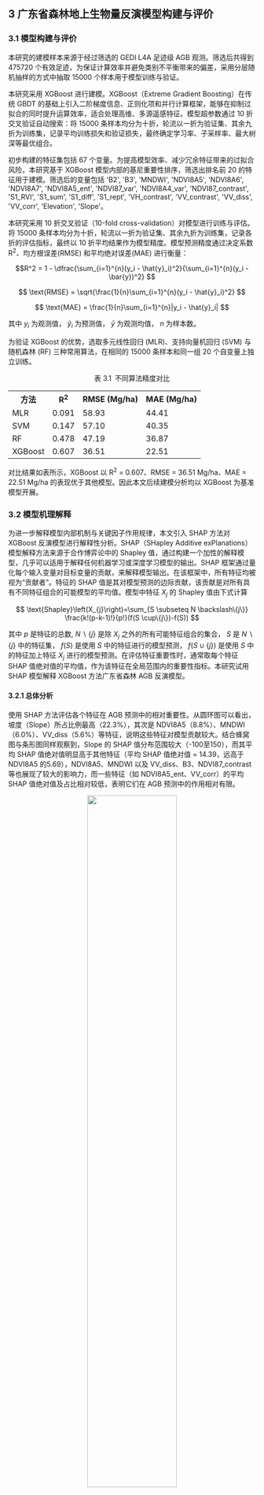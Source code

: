 ## 3 广东省森林地上生物量反演模型构建与评价
### 3.1 模型构建与评价

本研究的建模样本来源于经过筛选的 GEDI L4A 足迹级 AGB 观测。筛选后共得到 475720 个有效足迹，为保证计算效率并避免类别不平衡带来的偏差，采用分层随机抽样的方式中抽取 15000 个样本用于模型训练与验证。


本研究采用 XGBoost 进行建模。XGBoost（Extreme Gradient Boosting）在传统 GBDT 的基础上引入二阶梯度信息、正则化项和并行计算框架，能够在抑制过拟合的同时提升运算效率，适合处理高维、多源遥感特征。模型超参数通过 10 折交叉验证自动搜索：将 15000 条样本均分为十折，轮流以一折为验证集、其余九折为训练集，记录平均训练损失和验证损失，最终确定学习率、子采样率、最大树深等最优组合。

初步构建的特征集包括 67 个变量。为提高模型效率、减少冗余特征带来的过拟合风险，本研究基于 XGBoost 模型内部的基尼重要性排序，筛选出排名前 20 的特征用于建模。筛选后的变量包括 'B2',
'B3',
'MNDWI',
'NDVI8A5',
'NDVI8A6',
'NDVI8A7', 
'NDVI8A5\_ent', 
'NDVI87\_var', 
'NDVI8A4\_var', 
'NDVI87\_contrast',
'S1\_RVI',
'S1\_sum', 
'S1\_diff',
'S1\_rept', 
'VH\_contrast',
'VV\_contrast', 
'VV\_diss',
'VV\_corr',
'Elevation',
'Slope'。

本研究采用 10 折交叉验证（10-fold cross-validation）对模型进行训练与评估。将 15000 条样本均分为十折，轮流以一折为验证集、其余九折为训练集，记录各折的评估指标，最终以 10 折平均结果作为模型精度。模型预测精度通过决定系数R<sup>2</sup>、均方根误差(RMSE) 和平均绝对误差(MAE) 进行衡量：


```math
R^2 = 1 - \dfrac{\sum_{i=1}^{n}(y_i - \hat{y}_i)^2}{\sum_{i=1}^{n}(y_i - \bar{y})^2} 
```

$$ \text{RMSE} = \sqrt{\frac{1}{n}\sum_{i=1}^{n}(y_i - \hat{y}_i)^2} $$

$$ \text{MAE} = \frac{1}{n}\sum_{i=1}^{n}|y_i - \hat{y}_i| $$

其中 $y_{i}$ 为观测值， $\hat{y}_{i}$ 为预测值， $\bar{y}$ 为观测均值， $n$ 为样本数。

为验证 XGBoost 的优势，选取多元线性回归 (MLR)、支持向量机回归 (SVM) 与随机森林 (RF) 三种常用算法，在相同的 15000 条样本和同一组 20 个自变量上独立训练。

<p align="center">
表 3.1&ensp;不同算法精度对比
</p>

<div align="center">
<table>
    <tr>
        <th>方法</th>
        <th>R<sup>2</sup></th>
        <th>RMSE (Mg/ha)</th>
        <th>MAE (Mg/ha)</th>
    </tr>
    <tr>
        <td>MLR</td>
        <td>0.091</td>
        <td>58.93</td>
        <td>44.41</td>
    </tr>
    <tr>
        <td>SVM</td>
        <td>0.147</td>
        <td>57.10</td>
        <td>40.35</td>
    </tr>
    <tr>
        <td>RF</td>
        <td>0.478</td>
        <td>47.19</td>
        <td>36.87</td>
    </tr>
    <tr>
        <td>XGBoost</td>
        <td>0.607</td>
        <td>36.51</td>
        <td>22.51</td>
    </tr>
</table>
</div>


对比结果如表所示，XGBoost 以 R<sup>2</sup> = 0.607、RMSE = 36.51 Mg/ha、MAE = 22.51 Mg/ha 的表现优于其他模型。因此本文后续建模分析均以 XGBoost 为基准模型开展。

### 3.2 模型机理解释

为进一步解释模型内部机制与关键因子作用规律，本文引入 SHAP 方法对 XGBoost 反演模型进行解释性分析。SHAP（SHapley Additive exPlanations）模型解释方法来源于合作博弈论中的 Shapley 值，通过构建一个加性的解释模型，几乎可以适用于解释任何机器学习或深度学习模型的输出。SHAP 框架通过量化每个输入变量对目标变量的贡献，来解释模型输出。在该框架中，所有特征均被视为“贡献者”。特征的 SHAP 值是其对模型预测的边际贡献，该贡献是对所有具有不同特征组合的可能模型的平均值。模型中特征 $X_j$ 的 Shapley 值由下式计算

$$ \text{Shapley}\left(X_{j}\right)=\sum_{S \subseteq N \backslash\{j\}} \frac{k!(p-k-1)!}{p!}(f(S \cup\{j\})-f(S)) $$ 

其中 $p$ 是特征的总数, $N\backslash\{j\}$ 是除 $X_j$ 之外的所有可能特征组合的集合， $S$ 是 $N\backslash\{j\}$ 中的特征集， $f(S)$ 是使用 $S$ 中的特征进行的模型预测， $f(S \cup\{j\})$ 是使用 $S$ 中的特征加上特征 $X_j$ 进行的模型预测。在评估特征重要性时，通常取每个特征 SHAP 值绝对值的平均值，作为该特征在全局范围内的重要性指标。本研究试用 SHAP 模型解释 XGBoost 方法广东省森林 AGB 反演模型。


#### 3.2.1 总体分析
使用 SHAP 方法评估各个特征在 AGB 预测中的相对重要性。从圆环图可以看出，坡度（Slope）所占比例最高（22.3\%），其次是 NDVI8A5（8.8\%）、MNDWI（6.0\%）、VV\_diss（5.6\%）等特征，说明这些特征对模型贡献较大。结合蜂窝图与条形图同样观察到，Slope 的 SHAP 值分布范围较大（-100至150），而其平均 SHAP 值绝对值明显高于其他特征（平均 SHAP 值绝对值 = 14.39，远高于 NDVI8A5 的5.69），NDVI8A5、MNDWI 以及 VV\_diss、B3、NDVI87\_contrast 等也展现了较大的影响力，而一些特征（如 NDVI8A5\_ent、VV\_corr）的平均 SHAP 值绝对值及占比相对较低，表明它们在 AGB 预测中的作用相对有限。



<div align="center">
  <img src="https://github.com/Keisei-Kintetsu/My-Undergraduate-Thesis/blob/main/figure/SHAP%E9%A5%BC%E7%8A%B6%E5%9B%BE_00.png?raw=true" style="width:60%;">
</div>


<p align="center">
图3.1&ensp;SHAP 模型解释各特征重要性占比
</p>


![这是图片](https://raw.githubusercontent.com/Keisei-Kintetsu/My-Undergraduate-Thesis/8a64fe58faa4ebf855f74fcce0a9e3e7c15528bd/figure/%E8%9C%82%E7%AA%9D%E4%B8%8Ebar_%E5%B8%A6%E6%A0%87%E7%AD%BE.svg)

<p align="center">
图3.2&ensp;SHAP 模型解释各特征 (a) 蜂窝图; (b) 各特征平均 SHAP 值绝对值
</p>


#### 3.2.2 各特征依赖图分析

SHAP 依赖图以特定特征的实际取值为 $X$ 轴，该特征对应的SHAP值为 $Y$ 轴，揭示了 SHAP 值随特征值变化的规律。若 SHAP 值随特征值的增加而增加，说明该特征值越大，模型预测的输出也越高；反之，若 SHAP 值随着特征值的增加而减少，则说明该特征对模型输出的贡献随其取值增加而减小，甚至可能产生负向影响。图中若呈现出非线性变化趋势，则说明该特征与模型输出之间存在较为复杂的非线性关系。

为避免原始 SHAP 散点过于离散、难以直观解读，本研究采用广义加性模型（GAM）对每个特征的 SHAP 值–特征值关系进行光滑拟合；GAM 具有无需预设函数形式、可灵活捕捉复杂非线性趋势的优势。随后以拟合曲线与 SHAP 值 = 0 的交点作为“临界点”，并在图中绘制垂直分界线，展示不同取值区间对模型输出由负向到正向（或反向）转换的阈值和趋势。

![这是图片](https://github.com/Keisei-Kintetsu/My-Undergraduate-Thesis/blob/main/figure/GAM%E6%8B%BC%E5%9B%BE1-4-%E5%B8%A6%E6%A0%87%E7%AD%BE.png?raw=true)
<p align="center">
图 3.3&ensp;特征依赖图 (a) Slope; (b) NDVI8A5; (c) MNDWI; (d) VV_diss
</p>


坡度为 AGB 的关键地形驱动因子之一。GAM 拟合显示坡度对地上生物量具有显著的非线性正向影响（R<sup>2</sup> = 0.912， $p$ < 0.001）。在坡度小于约 14° 时，SHAP 值整体偏低，此区间的地形主要为平原和缓坡地区，受城市建设等人类活动影响，AGB 较低。坡度超过 15° 后，SHAP 值快速升高，说明坡度增加促进了 AGB 的积累。

NDVI8A5 与 SHAP 值之间存在明显的分段特征（R<sup>2</sup> = 0.735， $p$ < 0.001）。在 NDVI 低于 0.6 时，SHAP 值整体为负，对 AGB 预测有负向贡献。超过该阈值后，SHAP 值快速跃升至正区间，显示密集的绿色植被对 AGB 起到显著正向作用。

MNDWI 拟合关系显示，当 MNDWI 小于约 –0.55 时 SHAP 值为正，随后下降并转为负向（R<sup>2</sup> ， $p$  < 0.001）。这可能反映的是由“高反射水体”向“非水体地表”（如裸地或建筑）的过渡。由于水体本身不具有 AGB，因此大部分非负 SHAP 值可能来源于水边林地的混合像元，而 MNDWI 稍高区域（–0.5 至 0.1）则更可能对应城区或裸土，抑制了地上生物量的形成。

VV\_diss 是基于雷达 VV 极化通道计算的纹理指标，衡量局部地表后向散射的异质性。GAM 拟合结果表明其与 SHAP 值之间呈现较为复杂的非线性关系（R<sup>2</sup> = 0.796， $p$ < 0.001），存在 3 个转折点。超过 25000 后 SHAP 值继续上升，可能表明复杂纹理是 AGB 高值的信号。


![这是图片](https://github.com/Keisei-Kintetsu/My-Undergraduate-Thesis/blob/main/figure/GAM%E6%8B%BC%E5%9B%BE5-8-%E5%B8%A6%E6%A0%87%E7%AD%BE.png?raw=true)
<p align="center">
图 3.4&ensp;特征依赖图(a) B3; (b) NDVI87_contrast; (c) VV_contrast; (d) Elevation
</p>


在绿波段（B3）反射率分析中，模型显示其在低反射区（<0.05）对 AGB 有正向影响，而在高反射区则转为轻微的负向影响，可能源于草本植物的反射特性强于木本植物，但其地上生物量较低。 单独的 B3 值不足以判断地物类型，其贡献需要结合近红外、红波段共同评估植被状态。此外，B3 在 AGB 建模中的边际作用有限。

高程的 SHAP 值在 0-200 m 间在 0 值附近波动，两次穿越 SHAP=0 值，在 250–600 m 区间对 AGB 有积极贡献，超过约 750 m 后转为负向影响（R<sup>2</sup> = 0.657，$p$ < 0.001）。这说明广东省森林在适宜海拔范围内发育良好，过高海拔可能受到气温、土壤湿度等导致森林地上生物量受限。

从第 9 到第 20 个特征的 SHAP 依赖图整体呈现“重要性较低、形态高度非线性”的共同特征，但各自仍可识别出若干典型的分段模式与临界点。


![这是图片](https://github.com/Keisei-Kintetsu/My-Undergraduate-Thesis/blob/main/figure/GAM9-16-%E5%B8%A6%E6%A0%87%E7%AD%BE.png?raw=true)
<p align="center">
图 3.5&ensp;特征依赖图 (a) NDVI87_var; (b) NDVI8A7; (c) S1_rept; (d) VH_contrast; (e) B2; (f) S1_RVI; (g) S1_sum; (h) S1_diff
</p>


（1）光学特征类：NDVI8A6 的拐点落在 0.13，低于该值时抑制 AGB，超过后显著增益；B2 在 0.05 附近处由负向快速跃升至正向，随后影响趋于平缓。 

（2）光学纹理特征类：NDVI87\_var 在约 值为 9 附近处出现唯一临界点，取值较低时对 AGB 多为负向贡献，跨过该阈值后转为正向且随数值上升而缓慢增强；NDVI8A7 在 0.03 附近由负转正，随后曲线趋于饱和；NDVI8A4\_var整体保持正向，但在极高区间（> 6000）出现轻微回落；而 NDVI8A5\_ent 则有两个明显阈值（约为 3.1 和 3.9），分别对应负到正及正到负的两次翻转。  

![这是图片](https://github.com/Keisei-Kintetsu/My-Undergraduate-Thesis/blob/main/figure/GAM%E6%8B%BC%E5%9B%BE17-20-%E5%B8%A6%E6%A0%87%E7%AD%BE.png?raw=true)
<p align="center">
图 3.6&ensp;特征依赖图 (a) NDVI8A6; (b) NDVI8A4_var; (c) VV_corr; (d) NDVI8A5_ent
</p>

（3）雷达特征及纹理：S1\_diff 于 –20dB 左右完成负到正转换；S1\_rept 在 0.10–0.60 之间几乎每隔 0.05 就出现一次零值穿越，共记录到 6 个临界点，曲线呈锯齿式波动；S1\_sum 在 –25dB 左右由负转正后保持缓升；S1\_RVI 于 3.0–4.3 区间连现 5 个切换点，整体振幅有限；VH\_contrast 的曲线更为剧烈，在 (0.5–1.6 $\times$ 10<sup>9</sup>) 区间出现 8 次正负互换并于高端 (1.5 $\times$ 10<sup>9</sup>) 强烈上扬；VV\_corr 则在 0.45 附近处完成正到负翻转并随相关性升高而持续降低。  

由于这些特征在全局重要性排序中位列后段，且对 AGB 的作用呈现多次正负切换与显著局部性，本文仅对其主要阈值位置与基本趋势加以概述，不再深入讨论其生态机理与交互影响。

### 3.3 不同变量组合对反演模型的影响

为系统评估不同变量组合对AGB反演精度的影响，基于XGBoost模型对8组变量方案进行了对比分析，结果如表所示。在仅使用光学特征（变量组1）时，模型的R<sup>2</sup>为0.518，RMSE为39.05 Mg/ha，MAE为25.65 Mg/ha；引入光学纹理特征（变量组2）后，模型精度略有提升，R<sup>2</sup>增至0.527，MAE略降至25.58 Mg/ha，表明纹理信息对模型具有一定的补充作用。

<p align="center">
表3.2 不同变量组合对反演模型的影响
</p>


<div align="center">
<table>
    <tr>
        <th></th>
        <th>变量选择</th>
        <th>变量个数</th>
        <th>R<sup>2</sup></th>
        <th>RMSE<br>(Mg/ha)</th>
        <th>MAE<br>(Mg/ha)</th>
    </tr>
    <tr>
        <td>变量组1</td>
        <td>光学特征</td>
        <td>25</td>
        <td>0.518</td>
        <td>39.05</td>
        <td>25.65</td>
    </tr>
    <tr>
        <td>变量组2</td>
        <td>光学特征+光学纹理特征</td>
        <td>49</td>
        <td>0.527</td>
        <td>39.08</td>
        <td>25.58</td>
    </tr>
    <tr>
        <td>变量组3</td>
        <td>雷达特征</td>
        <td>7</td>
        <td>0.404</td>
        <td>45.44</td>
        <td>29.43</td>
    </tr>
    <tr>
        <td>变量组4</td>
        <td>雷达特征+雷达纹理特征</td>
        <td>15</td>
        <td>0.485</td>
        <td>42.43</td>
        <td>25.67</td>
    </tr>
    <tr>
        <td>变量组5</td>
        <td>光学特征+雷达特征</td>
        <td>33</td>
        <td>0.497</td>
        <td>44.36</td>
        <td>26.63</td>
    </tr>
    <tr>
        <td>变量组6</td>
        <td>变量组2+变量组4</td>
        <td>64</td>
        <td>0.512</td>
        <td>43.08</td>
        <td>25.91</td>
    </tr>
    <tr>
        <td>变量组7</td>
        <td>光学特征+光学纹理特征+雷达特征+雷达纹理特征+地形特征</td>
        <td>67</td>
        <td>0.559</td>
        <td>38.76</td>
        <td>23.69</td>
    </tr>
    <tr>
        <td>变量组8</td>
        <td>筛选后的20个变量</td>
        <td>20</td>
        <td>0.607</td>
        <td>36.51</td>
        <td>22.51</td>
    </tr>
</table>
</div>

相比之下，雷达变量（变量组3和4）的表现相对逊色。即使在引入雷达纹理特征后（变量组4），模型R<sup>2</sup>亦仅为0.485，说明在本研究区，雷达信息对AGB的解释力较为有限。而当融合光学和雷达特征（变量组5）后，模型精度介于光学和雷达单独建模之间，未表现出显著的协同增强作用。、


在整合光学与雷达的所有特征及其纹理特征（变量组6）时，模型精度略有下降（R<sup>2</sup>=0.512），可能是由于高维冗余特征干扰模型训练。进一步在变量组7中加入地形特征后，模型精度有所改善（R<sup>2</sup>=0.559，RMSE下降至38.76 Mg/ha），显示地形因子对AGB具有一定的调节效应。

基于变量组7的基尼重要性排序提取前20个关键变量（变量组8），构建精简模型后，其性能反而达到最优，R<sup>2</sup>提升至0.607，RMSE与MAE分别下降至36.51 Mg/ha与22.51 Mg/ha。该结果表明，适度的特征选择不仅可减少模型复杂度，还能有效提升预测精度。


<div align="center">
  <img src="https://github.com/Keisei-Kintetsu/My-Undergraduate-Thesis/blob/main/figure/%E4%B8%8D%E5%90%8C%E5%8F%98%E9%87%8F%E7%BB%84%E5%90%88%E6%95%A3%E7%82%B9%E5%9B%BE-%E5%B8%A6%E6%A0%87%E7%AD%BE.png?raw=true" style="width:90%;">
</div>

<p align="center">
图3.7 不同变量组合对反演模型的影响
</p>

### 3.4 不同激光波束选择对反演模型的影响

GEDI有覆盖激光器与全功率激光器两种激光器。 GEDI的功率光束在激光能量方面是覆盖光束的约两倍，直接影响密集树冠的穿透力。全功率光束发射功率更高的集中信号，使其能够穿透茂密的树冠并捕获来自树冠更低高度处的回波，有效增强了有关植被垂直结构的信息。图 3.8 显示了两种激光光束的对比，全功率激光具有比覆盖光束更高的光束灵敏度。此外，有学者提出会影响背景太阳光照对 GEDI 波形质量会产生负面影响。

<div align="center">
    <img src="https://raw.githubusercontent.com/Keisei-Kintetsu/My-Undergraduate-Thesis/8a5b8501de5b756a5c8f22a4e6aa7c6c129f0fa1/figure/%E6%BF%80%E5%85%89%E5%AF%B9%E6%AF%942.svg" >
</div>


<p align="center">
图3.8 覆盖激光与全功率激光的灵敏度对比
</p>


为探究不同类型激光器（全功率激光器与覆盖激光器）及不同光束灵敏度和太阳照射条件对AGB反演精度的影响，基于XGBoost模型，以变量组8（即前20个最重要变量）为输入变量，构建了共16组对比实验。各实验结果如表所示。
<div align="center">
<table>
    <tr>
        <th></th>
        <th>灵敏度</th>
        <th>激光器选择</th>
        <th>时间</th>
        <th>R<sup>2</sup></th>
        <th>RMSE<br>(Mg/ha)</th>
        <th>MAE<br>(Mg/ha)</th>
    </tr>
    <tr>
        <td>激光组1</td>
        <td>&gt;0.95</td>
        <td>覆盖激光器+全功率激光器</td>
        <td>全天</td>
        <td>0.549</td>
        <td>43.32</td>
        <td>24.13</td>
    </tr>
    <tr>
        <td>激光组1N</td>
        <td>&gt;0.95</td>
        <td>覆盖激光器+全功率激光器</td>
        <td>夜间</td>
        <td>0.566</td>
        <td>46.29</td>
        <td>30.88</td>
    </tr>
    <tr>
        <td>激光组2</td>
        <td>&gt;0.96</td>
        <td>覆盖激光器+全功率激光器</td>
        <td>全天</td>
        <td>0.554</td>
        <td>41.71</td>
        <td>22.40</td>
    </tr>
    <tr>
        <td>激光组2N</td>
        <td>&gt;0.96</td>
        <td>覆盖激光器+全功率激光器</td>
        <td>夜间</td>
        <td>0.571</td>
        <td>46.13</td>
        <td>28.52</td>
    </tr>
    <tr>
        <td>激光组3</td>
        <td>&gt;0.97</td>
        <td>覆盖激光器+全功率激光器</td>
        <td>全天</td>
        <td>0.579</td>
        <td>40.57</td>
        <td>23.91</td>
    </tr>
    <tr>
        <td>激光组3N</td>
        <td>&gt;0.97</td>
        <td>覆盖激光器+全功率激光器</td>
        <td>夜间</td>
        <td>0.556</td>
        <td>46.98</td>
        <td>28.49</td>
    </tr>
    <tr>
        <td>激光组4</td>
        <td>&gt;0.98</td>
        <td>覆盖激光器+全功率激光器</td>
        <td>全天</td>
        <td>0.580</td>
        <td>45.43</td>
        <td>30.92</td>
    </tr>
    <tr>
        <td>激光组4N</td>
        <td>&gt;0.98</td>
        <td>覆盖激光器+全功率激光器</td>
        <td>夜间</td>
        <td>0.597</td>
        <td>35.45</td>
        <td>35.45</td>
    </tr>
    <tr>
        <td>激光组5</td>
        <td>&gt;0.95</td>
        <td>仅全功率激光器</td>
        <td>全天</td>
        <td>0.550</td>
        <td>46.63</td>
        <td>29.88</td>
    </tr>
    <tr>
        <td>激光组5N</td>
        <td>&gt;0.95</td>
        <td>仅全功率激光器</td>
        <td>夜间</td>
        <td>0.566</td>
        <td>45.21</td>
        <td>29.56</td>
    </tr>
    <tr>
        <td>激光组6</td>
        <td>&gt;0.96</td>
        <td>仅全功率激光器</td>
        <td>全天</td>
        <td>0.579</td>
        <td>41.59</td>
        <td>28.28</td>
    </tr>
    <tr>
        <td>激光组6N</td>
        <td>&gt;0.96</td>
        <td>仅全功率激光器</td>
        <td>夜间</td>
        <td>0.577</td>
        <td>43.10</td>
        <td>26.27</td>
    </tr>
    <tr>
        <td>激光组7</td>
        <td>&gt;0.97</td>
        <td>仅全功率激光器</td>
        <td>全天</td>
        <td>0.605</td>
        <td>35.40</td>
        <td>21.58</td>
    </tr>
    <tr>
        <td>激光组7N</td>
        <td>&gt;0.97</td>
        <td>仅全功率激光器</td>
        <td>夜间</td>
        <td>0.606</td>
        <td>35.04</td>
        <td>21.88</td>
    </tr>
    <tr>
        <td>激光组8</td>
        <td>&gt;0.98</td>
        <td>仅全功率激光器</td>
        <td>全天</td>
        <td>0.593</td>
        <td>38.20</td>
        <td>22.73</td>
    </tr>
    <tr>
        <td>激光组8N</td>
        <td>&gt;0.98</td>
        <td>仅全功率激光器</td>
        <td>夜间</td>
        <td>0.607</td>
        <td>36.31</td>
        <td>22.51</td>
    </tr>
</table>
</div>

从激光器类型来看，使用仅全功率激光器的模型整体优于覆盖激光器+全功率激光器组合。在相同光束灵敏度条件下，例如在灵敏度大于0.97的全天样本中，激光组7（全功率激光器）达到$R^2=0.605$、RMSE为35.40 Mg/ha、MAE为21.58 Mg/ha，明显优于激光组3（覆盖+全功率，$R^2=0.579$）。这表明高能量全功率激光器具有更强的穿透力与植被结构捕捉能力，对反演模型贡献更大。

从光束灵敏度分析，在固定激光器类型下，模型性能随灵敏度的提高呈现上升趋势。例如，全天全功率激光器组中，$R^2$从激光组5（>0.95，$R^2=0.550$）逐步提升至激光组7（>0.97，$R^2=0.605$），而RMSE亦从46.63 Mg/ha降至35.40 Mg/ha。这说明高灵敏度波束在信号质量与结构识别方面具有更显著优势。

<div align="center">
    <img src="https://github.com/Keisei-Kintetsu/My-Undergraduate-Thesis/blob/main/figure/%E6%BF%80%E5%85%89%E7%BB%841-4-%E5%B8%A6%E6%A0%87%E7%AD%BE.png?raw=true" style="width:90%;">
</div>

<p align="center">
图3.9 不同激光波束选择对反演模型的影响（激光组1-4N）
</p>

太阳照射条件方面，考虑夜间（太阳高度角<0）与全天数据的对比，可观察到夜间波束并不总是优于全天波束。例如，在覆盖+全功率激光器组中，夜间数据在低灵敏度（激光组1N）下的$R^2$为0.566，略高于对应全天的0.549，但RMSE反而更高（46.29 vs 43.32 Mg/ha）。在灵敏度>0.97的全功率激光器组中，夜间样本（激光组7N）的表现略优于全天（激光组7），分别为$R^2=0.606$与0.605，RMSE分别为35.04与35.40 Mg/ha，差异较小。这说明虽然夜间背景光照更弱，有利于波形采集质量，但其对最终反演结果的提升有限，可能受到样本数量变化等因素影响。


<div align="center">
    <img src="https://github.com/Keisei-Kintetsu/My-Undergraduate-Thesis/blob/main/figure/%E6%BF%80%E5%85%89%E7%BB%845-8-%E5%B8%A6%E6%A0%87%E7%AD%BE.png?raw=true" style="width:90%;">
</div>

<p align="center">
图3.10 不同激光波束选择对反演模型的影响（激光组5-8N）
</p>

综合来看，选择高灵敏度且来源于全功率激光器的波束能够显著提升地上生物量反演模型的精度，夜间波束在某些情形下可略有补充效果，但提升幅度相对有限。

### 3.5 不同空间分辨率对反演模型的影响

GEDI 产品的第一个版本（R01）中，50.5％ 的光束的地理定位误差超过 20 m，在某些采集条件下误差甚至可能超过 30 米。这种系统性的误差可能对冠层高度和生物量的反演精度带来显著影响。相比之下，第二版本 GEDI 产品（R02）显著提升了定位精度，仅有 0.2\% 的光束地理定位误差大于 20 米， 80.8\% 的光束定位误差小于 10 米，已能满足对中等地理定位精度容忍度较高的科学应用需求。



<p align="center">
表3.4 不同空间尺度对模型的影响（XGBoost 模型，变量组8，激光组8N）
</p>

<div align="center">
<table>
    <tr>
        <th>空间尺度选择</th>
        <th>R<sub>2</sub></th>
        <th>RMSE<br>(Mg/ha)</th>
        <th>MAE<br>(Mg/ha)</th>
    </tr>
    <tr>
        <td>30m</td>
        <td>0.607</td>
        <td>36.31</td>
        <td>22.51</td>
    </tr>
    <tr>
        <td>50m</td>
        <td>0.641</td>
        <td>37.75</td>
        <td>20.86</td>
    </tr>
    <tr>
        <td>100m</td>
        <td>0.612</td>
        <td>36.50</td>
        <td>22.76</td>
    </tr>
    <tr>
        <td>150m</td>
        <td>0.590</td>
        <td>40.35</td>
        <td>21.50</td>
    </tr>
    <tr>
        <td>200m</td>
        <td>0.594</td>
        <td>38.16</td>
        <td>22.99</td>
    </tr>
    <tr>
        <td>500m</td>
        <td>0.502</td>
        <td>44.44</td>
        <td>26.30</td>
    </tr>
</table>
</div>

为探讨空间分辨率与潜在的 GEDI 的光束地理定位误差对模型性能的影响，本文选取了30m、50m、100m、150m、200m 和 500m 六种空间尺度进行比较。表格显示了在不同空间分辨率下反演模型的性能指标。

<div align="center">
    <img src="https://github.com/Keisei-Kintetsu/My-Undergraduate-Thesis/blob/main/figure/%E7%A9%BA%E9%97%B4%E5%B0%BA%E5%BA%A6_%E5%B8%A6%E6%A0%87%E7%AD%BE.png?raw=true" style="width:90%;">
</div>

<p align="center">
图3.11 不同空间尺度对模型的影响（XGBoost 模型，变量组8，激光组8N）
</p>


从结果来看，随着空间分辨率的增大，模型性能并非线性提升或下降。在50m分辨率下，模型表现出最高的R<sup>2</sup>（0.641）和最低的 MAE（20.86 Mg/ha），看似性能最优；但30m分辨率下，R<sup>2</sup>也达到了 0.607，RMSE 和 MAE 分别为 36.31 和 22.51 Mg/ha，依然保持较好的预测能力，且空间信息更为精细。因此，在保证合理精度的前提下，30m 分辨率的反演结果具备更高的应用价值和空间表达能力，尤其适合中高分辨率土地覆盖或生态监测应用场景。